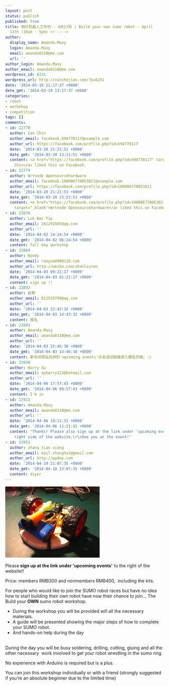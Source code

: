 ```yaml
---
layout: post
status: publish
published: true
title: 相扑机器人工作坊 - 4月13号 | Build your own sumo robot - April
  13th (10am - 5pm) <!--:-->
author:
  display_name: Amanda.Maxy
  login: Amanda.Maxy
  email: amanda0310@me.com
  url: ''
author_login: Amanda.Maxy
author_email: amanda0310@me.com
wordpress_id: 6231
wordpress_url: http://xinchejian.com/?p=6231
date: '2014-03-19 21:17:37 +0800'
date_gmt: '2014-03-19 13:17:37 +0800'
categories:
- robot
- workshop
- competition
tags: []
comments:
- id: 22778
  author: Ian Chin
  author_email: facebook.594770117@example.com
  author_url: https://facebook.com/profile.php?id=594770117
  date: '2014-03-20 21:21:51 +0800'
  date_gmt: '2014-03-20 13:21:51 +0800'
  content: <a href="https://facebook.com/profile.php?id=594770117" target="_blank">Ian
    Chin</a> liked this on Facebook.
- id: 22779
  author: Wrtnode Opensourcehardware
  author_email: facebook.100006778053821@example.com
  author_url: https://facebook.com/profile.php?id=100006778053821
  date: '2014-03-20 21:21:53 +0800'
  date_gmt: '2014-03-20 13:21:53 +0800'
  content: <a href="https://facebook.com/profile.php?id=100006778053821"
    target="_blank">Wrtnode Opensourcehardware</a> liked this on Facebook.
- id: 22876
  author: Luk Wai Yip
  author_email: 281291507@qq.com
  author_url: ''
  date: '2014-04-02 14:24:54 +0800'
  date_gmt: '2014-04-02 06:24:54 +0800'
  content: full day workshop
- id: 22884
  author: Randy
  author_email: raoyue098@126.com
  author_url: http://weibo.com/shanliuren
  date: '2014-04-03 09:21:17 +0800'
  date_gmt: '2014-04-03 01:21:17 +0800'
  content: sign up !!
- id: 22892
  author: 赵黎
  author_email: 812519799@qq.com
  author_url: ''
  date: '2014-04-03 22:43:32 +0800'
  date_gmt: '2014-04-03 14:43:32 +0800'
  content: 报名
- id: 22893
  author: Amanda.Maxy
  author_email: amanda0310@me.com
  author_url: ''
  date: '2014-04-03 22:46:38 +0800'
  date_gmt: '2014-04-03 14:46:38 +0800'
  content: 新车间网站右侧的'upcoming events'点击活动链接进入报名页面。:)
- id: 22920
  author: Harry Xu
  author_email: xpharry123@hotmail.com
  author_url: ''
  date: '2014-04-06 17:57:43 +0800'
  date_gmt: '2014-04-06 09:57:43 +0800'
  content: I'm in
- id: 22921
  author: Amanda.Maxy
  author_email: amanda0310@me.com
  author_url: ''
  date: '2014-04-06 19:11:31 +0800'
  date_gmt: '2014-04-06 11:11:31 +0800'
  content: "Thanks! Please also sign up at the link under 'upcoming events' on the
    right side of the website.\r\nSee you at the event!"
- id: 22953
  author: zhang tian xiang
  author_email: mail.shanghai@gmail.com
  author_url: http://ppday.com
  date: '2014-04-10 21:07:35 +0800'
  date_gmt: '2014-04-10 13:07:35 +0800'
  content: diyer
---
```

<p><!--:en--></p>
<div><a href="/uploads/2014/03/sumo-xinchejian.jpeg"><img alt="sumo-xinchejian" src="/uploads/2014/03/sumo-xinchejian-300x225.jpeg" width="300" height="225" /></a></div></p>
<div></div></p>
<div>Please<strong> sign up at the link under 'upcoming events'</strong>&nbsp;to the right of the website!!</div></p>
<div>Price: members RMB300 and nonmembers RMB400,&nbsp;&nbsp;including the kits.</div></p>
<div></div></p>
<div>For people who would like to join the SUMO robot races but have no idea how to start building their own robot have now their chance to join&hellip; The Build your&nbsp;<b>OWN</b>&nbsp;sumo robot workshop.</div></p>
<ul>
<li>During the workshop you will be provided will all the necessary materials.</li>
<li>A guide will be presented showing the major steps of how to complete your SUMO robot.</li>
<li>And hands-on help during the day</li><br />
</ul></p>
<div>During the day you will be busy soldering, drilling, cutting, gluing and all the other necessary &nbsp;work involved to get your robot wrestling in the sumo ring.</div></p>
<div></div></p>
<div>No experience with Arduino is required but is a plus.</div></p>
<div></div></p>
<div>You can join this workshop individually or with a friend (strongly suggested if you&rsquo;re an absolute beginner due to the limited time)</div><br />
<!--:--></p>
